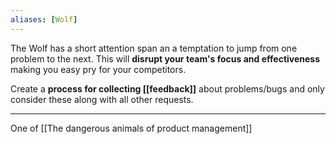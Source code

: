 ```yaml
---
aliases: [Wolf]
---
```


The Wolf has a short attention span an a temptation to jump from one problem to the next. This will **disrupt your team's focus and effectiveness** making you easy pry for your competitors.

Create a **process for collecting [[feedback]]** about problems/bugs and only consider these along with all other requests.

---

One of [[The dangerous animals of product management]]

